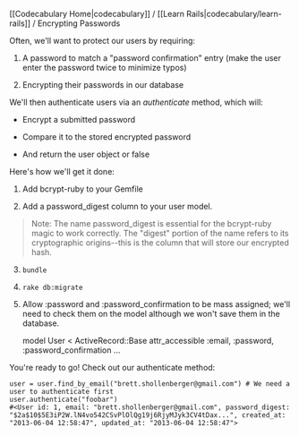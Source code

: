 [[Codecabulary Home|codecabulary]] / [[Learn Rails|codecabulary/learn-rails]] / Encrypting Passwords

<!-- ---title: Encrypting Passwords -->

Often, we'll want to protect our users by requiring:

1) A password to match a "password confirmation" entry (make the user enter the password twice to minimize typos)

2) Encrypting their passwords in our database 

We'll then authenticate users via an _authenticate_ method, which will:

* Encrypt a submitted password

* Compare it to the stored encrypted password

* And return the user object or false

Here's how we'll get it done:

1) Add bcrypt-ruby to your Gemfile

2) Add a password_digest column to your user model. 

> Note: The name password_digest is essential for the bcrypt-ruby magic to work correctly. The "digest" portion of the name refers to its cryptographic origins--this is the column that will store our encrypted hash.

3) `bundle`

4) `rake db:migrate`

5) Allow :password and :password_confirmation to be mass assigned; we'll need to check them on the model although we won't save them in the database.

	model User < ActiveRecord::Base
		attr_accessible :email, :password, :password_confirmation
	...
	
You're ready to go! Check out our authenticate method:

	user = user.find_by_email("brett.shollenberger@gmail.com") # We need a user to authenticate first
	user.authenticate("foobar")
	#<User id: 1, email: "brett.shollenberger@gmail.com", password_digest: "$2a$10$5E3iP2W.lN4vo542CSvPlOlQg19j6RjyMJyk3CV4tDax...", created_at: "2013-06-04 12:58:47", updated_at: "2013-06-04 12:58:47">
